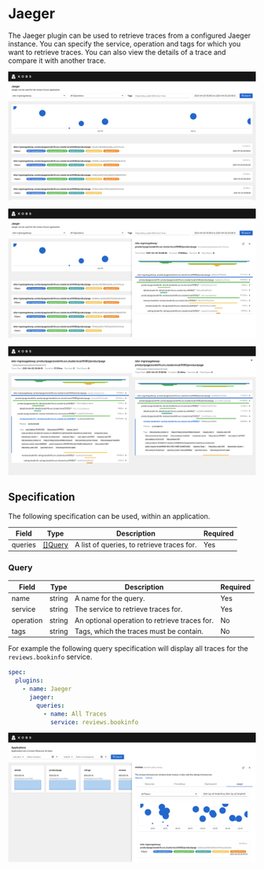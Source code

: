 # Jaeger

The Jaeger plugin can be used to retrieve traces from a configured Jaeger instance. You can specify the service, operation and tags for which you want to retrieve traces. You can also view the details of a trace and compare it with another trace.

![Traces](assets/jaeger-traces.png)

![Trace](assets/jaeger-trace.png)

![Compare Traces](assets/jaeger-compare-traces.png)

## Specification

The following specification can be used, within an application.

| Field | Type | Description | Required |
| ----- | ---- | ----------- | -------- |
| queries | [[]Query](#query) | A list of queries, to retrieve traces for. | Yes |

### Query

| Field | Type | Description | Required |
| ----- | ---- | ----------- | -------- |
| name | string | A name for the query. | Yes |
| service | string | The service to retrieve traces for. | Yes |
| operation | string | An optional operation to retrieve traces for. | No |
| tags | string | Tags, which the traces must be contain. | No |

For example the following query specification will display all traces for the `reviews.bookinfo` service.

```yaml
spec:
  plugins:
    - name: Jaeger
      jaeger:
        queries:
          - name: All Traces
            service: reviews.bookinfo
```

![Example](assets/jaeger-example.png)
